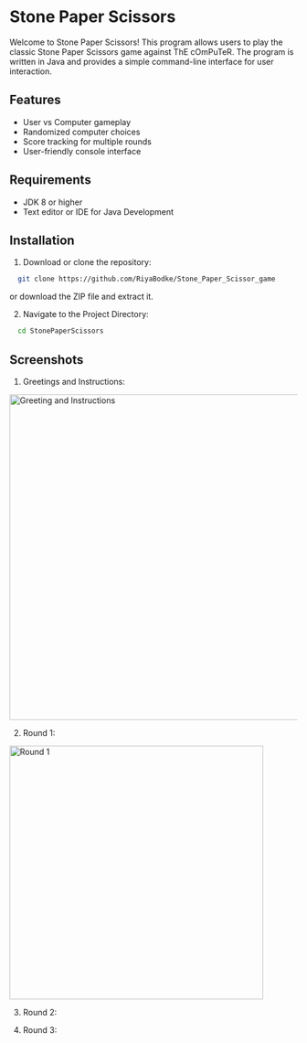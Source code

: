 
# Stone Paper Scissors

Welcome to Stone Paper Scissors! This program allows users to play the classic Stone Paper Scissors game against ThE cOmPuTeR. The program is written in Java and provides a simple command-line interface for user interaction.


## Features

- User vs Computer gameplay
- Randomized computer choices 
- Score tracking for multiple rounds
- User-friendly console interface


## Requirements

- JDK 8 or higher
- Text editor or IDE for Java Development
## Installation

1. Download or clone the repository:

```sh
  git clone https://github.com/RiyaBodke/Stone_Paper_Scissor_game
```
or download the ZIP file and extract it.

2. Navigate to the Project Directory:

```sh
  cd StonePaperScissors
```

## Screenshots

1. Greetings and Instructions:

<img width="570" alt="Greeting and Instructions" src="https://github.com/RiyaBodke/Stone_Paper_Scissor_game/assets/114491248/e1f70a4e-1769-4dc2-b28b-aa2d37e506fd">

2. Round 1:

<img width="444" alt="Round 1" src="https://github.com/RiyaBodke/Stone_Paper_Scissor_game/assets/114491248/791fddda-6e3c-4fdc-bdc7-de342b707ab4">

3. Round 2:



4. Round 3:
